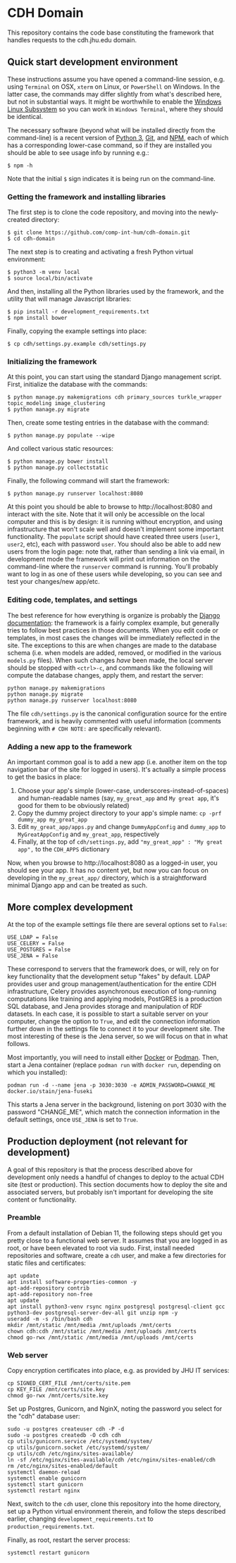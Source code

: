 # CDH Domain

This repository contains the code base constituting the framework that handles requests to the cdh.jhu.edu domain.

## Quick start development environment

These instructions assume you have opened a command-line session, e.g. using `Terminal` on OSX, `xterm` on Linux, or `PowerShell` on Windows.  In the latter case, the commands may differ slightly from what's described here, but not in substantial ways.  It might be worthwhile to enable the [Windows Linux Subsystem](https://docs.microsoft.com/en-us/windows/wsl/install) so you can work in `Windows Terminal`, where they should be identical.


The necessary software (beyond what will be installed directly from the command-line) is a recent version of [Python 3](https://www.python.org/downloads/), [Git](https://git-scm.com/downloads), and [NPM](https://nodejs.org/en/download/), each of which has a corresponding lower-case command, so if they are installed you should be able to see usage info by running e.g.:

```
$ npm -h
```

Note that the initial `$` sign indicates it is being run on the command-line.

### Getting the framework and installing libraries

The first step is to clone the code repository, and moving into the newly-created directory:

```
$ git clone https://github.com/comp-int-hum/cdh-domain.git
$ cd cdh-domain
```

The next step is to creating and activating a fresh Python virtual environment:

```
$ python3 -m venv local
$ source local/bin/activate
```

And then, installing all the Python libraries used by the framework, and the utility that will manage Javascript libraries:

```
$ pip install -r development_requirements.txt
$ npm install bower
```

Finally, copying the example settings into place:

```
$ cp cdh/settings.py.example cdh/settings.py
```

### Initializing the framework

At this point, you can start using the standard Django management script.  First, initialize the database with the commands:

```
$ python manage.py makemigrations cdh primary_sources turkle_wrapper topic_modeling image_clustering
$ python manage.py migrate
```

Then, create some testing entries in the database with the command:

```
$ python manage.py populate --wipe
```

And collect various static resources:

```
$ python manage.py bower install
$ python manage.py collectstatic
```

Finally, the following command will start the framework:

```
$ python manage.py runserver localhost:8080
```

At this point you should be able to browse to http://localhost:8080 and interact with the site.  Note that it will only be accessible on the local computer and this is by design: it is running without encryption, and using infrastructure that won't scale well and doesn't implement some important functionality.  The `populate` script should have created three users (`user1`, `user2`, etc), each with password `user`.  You should also be able to add new users from the login page: note that, rather than sending a link via email, in development mode the framework will print out information on the command-line where the `runserver` command is running.  You'll probably want to log in as one of these users while developing, so you can see and test your changes/new app/etc.

### Editing code, templates, and settings

The best reference for how everything is organize is probably the [Django documentation](https://docs.djangoproject.com/en/4.0/): the framework is a fairly complex example, but generally tries to follow best practices in those documents.  When you edit code or templates, in most cases the changes will be immediately reflected in the site.  The exceptions to this are when changes are made to the database schema (i.e. when models are added, removed, or modified in the various `models.py` files).  When such changes *have* been made, the local server should be stopped with `<ctrl>-c`, and commands like the following will compute the database changes, apply them, and restart the server:

```
python manage.py makemigrations
python manage.py migrate
python manage.py runserver localhost:8080
```

The file `cdh/settings.py` is the canonical configuration source for the entire framework, and is heavily commented with useful information (comments beginning with `# CDH NOTE:` are specifically relevant).

### Adding a new app to the framework

An important common goal is to add a new app (i.e. another item on the top navigation bar of the site for logged in users).  It's actually a simple process to get the basics in place:

1. Choose your app's simple (lower-case, underscores-instead-of-spaces) and human-readable names (say, `my_great_app` and `My great app`, it's good for them to be obviously related)
2. Copy the dummy project directory to your app's simple name: `cp -prf dummy_app my_great_app`
3. Edit `my_great_app/apps.py` and change `DummyAppConfig` and `dummy_app` to `MyGreatAppConfig` and `my_great_app`, respectively
4. Finally, at the top of `cdh/settings.py`, add `"my_great_app" : "My great app",` to the `CDH_APPS` dictionary

Now, when you browse to http://localhost:8080 as a logged-in user, you should see your app.  It has no content yet, but now you can focus on developing in the `my_great_app/` directory, which is a straightforward minimal Django app and can be treated as such.

## More complex development

At the top of the example settings file there are several options set to `False`:

```
USE_LDAP = False
USE_CELERY = False
USE_POSTGRES = False
USE_JENA = False
```

These correspond to servers that the framework does, or will, rely on for key functionality that the development setup "fakes" by default.  LDAP provides user and group management/authentication for the entire CDH infrastructure, Celery provides asynchronous execution of long-running computations like training and applying models, PostGRES is a production SQL database, and Jena provides storage and manipulation of RDF datasets.  In each case, it is possible to start a suitable server on your computer, change the option to `True`, and edit the connection information further down in the settings file to connect it to your development site.  The most interesting of these is the Jena server, so we will focus on that in what follows.

Most importantly, you will need to install either [Docker](https://docs.docker.com/get-docker/) or [Podman](https://podman.io/getting-started/installation).  Then, start a Jena container (replace `podman run` with `docker run`, depending on which you installed):

```
podman run -d --name jena -p 3030:3030 -e ADMIN_PASSWORD=CHANGE_ME docker.io/stain/jena-fuseki
```

This starts a Jena server in the background, listening on port 3030 with the password "CHANGE_ME", which match the connection information in the default settings, once `USE_JENA` is set to `True`.

## Production deployment (not relevant for development)

A goal of this repository is that the process described above for development only needs a handful of changes to deploy to the actual CDH site (test or production).  This section documents how to deploy the site and associated servers, but probably isn't important for developing the site content or functionality.

### Preamble

From a default installation of Debian 11, the following steps should get you pretty close to a functional web server.  It assumes that you are logged in as root, or have been elevated to root via sudo.  First, install needed repositories and software, create a `cdh` user, and make a few directories for static files and certificates:

```
apt update
apt install software-properties-common -y
apt-add-repository contrib
apt-add-repository non-free
apt update
apt install python3-venv rsync nginx postgresql postgresql-client gcc python3-dev postgresql-server-dev-all git unzip npm -y
useradd -m -s /bin/bash cdh
mkdir /mnt/static /mnt/media /mnt/uploads /mnt/certs
chown cdh:cdh /mnt/static /mnt/media /mnt/uploads /mnt/certs
chmod go-rwx /mnt/static /mnt/media /mnt/uploads /mnt/certs
```

### Web server

Copy encryption certificates into place, e.g. as provided by JHU IT services:

```
cp SIGNED_CERT_FILE /mnt/certs/site.pem
cp KEY_FILE /mnt/certs/site.key
chmod go-rwx /mnt/certs/site.key
```

Set up Postgres, Gunicorn, and NginX, noting the password you select for the "cdh" database user:

```
sudo -u postgres createuser cdh -P -d
sudo -u postgres createdb -O cdh cdh
cp utils/gunicorn.service /etc/systemd/system/
cp utils/gunicorn.socket /etc/systemd/system/
cp utils/cdh /etc/nginx/sites-available/
ln -sf /etc/nginx/sites-available/cdh /etc/nginx/sites-enabled/cdh
rm /etc/nginx/sites-enabled/default
systemctl daemon-reload
systemctl enable gunicorn
systemctl start gunicorn
systemctl restart nginx
```

Next, switch to the `cdh` user, clone this repository into the home directory, set up a Python virtual environment therein, and follow the steps described earlier, changing `development_requirements.txt` to `production_requirements.txt`.

Finally, as root, restart the server process:

```
systemctl restart gunicorn
```
